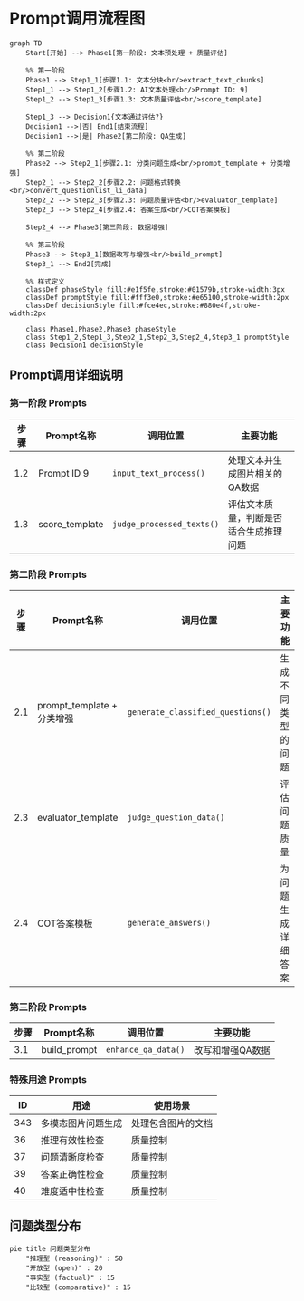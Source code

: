 # Prompt调用流程图

```mermaid
graph TD
    Start[开始] --> Phase1[第一阶段: 文本预处理 + 质量评估]
    
    %% 第一阶段
    Phase1 --> Step1_1[步骤1.1: 文本分块<br/>extract_text_chunks]
    Step1_1 --> Step1_2[步骤1.2: AI文本处理<br/>Prompt ID: 9]
    Step1_2 --> Step1_3[步骤1.3: 文本质量评估<br/>score_template]
    
    Step1_3 --> Decision1{文本通过评估?}
    Decision1 -->|否| End1[结束流程]
    Decision1 -->|是| Phase2[第二阶段: QA生成]
    
    %% 第二阶段
    Phase2 --> Step2_1[步骤2.1: 分类问题生成<br/>prompt_template + 分类增强]
    Step2_1 --> Step2_2[步骤2.2: 问题格式转换<br/>convert_questionlist_li_data]
    Step2_2 --> Step2_3[步骤2.3: 问题质量评估<br/>evaluator_template]
    Step2_3 --> Step2_4[步骤2.4: 答案生成<br/>COT答案模板]
    
    Step2_4 --> Phase3[第三阶段: 数据增强]
    
    %% 第三阶段
    Phase3 --> Step3_1[数据改写与增强<br/>build_prompt]
    Step3_1 --> End2[完成]
    
    %% 样式定义
    classDef phaseStyle fill:#e1f5fe,stroke:#01579b,stroke-width:3px
    classDef promptStyle fill:#fff3e0,stroke:#e65100,stroke-width:2px
    classDef decisionStyle fill:#fce4ec,stroke:#880e4f,stroke-width:2px
    
    class Phase1,Phase2,Phase3 phaseStyle
    class Step1_2,Step1_3,Step2_1,Step2_3,Step2_4,Step3_1 promptStyle
    class Decision1 decisionStyle
```

## Prompt调用详细说明

### 第一阶段 Prompts

| 步骤 | Prompt名称 | 调用位置 | 主要功能 |
|------|-----------|---------|----------|
| 1.2 | Prompt ID 9 | `input_text_process()` | 处理文本并生成图片相关的QA数据 |
| 1.3 | score_template | `judge_processed_texts()` | 评估文本质量，判断是否适合生成推理问题 |

### 第二阶段 Prompts

| 步骤 | Prompt名称 | 调用位置 | 主要功能 |
|------|-----------|---------|----------|
| 2.1 | prompt_template + 分类增强 | `generate_classified_questions()` | 生成不同类型的问题 |
| 2.3 | evaluator_template | `judge_question_data()` | 评估问题质量 |
| 2.4 | COT答案模板 | `generate_answers()` | 为问题生成详细答案 |

### 第三阶段 Prompts

| 步骤 | Prompt名称 | 调用位置 | 主要功能 |
|------|-----------|---------|----------|
| 3.1 | build_prompt | `enhance_qa_data()` | 改写和增强QA数据 |

### 特殊用途 Prompts

| ID | 用途 | 使用场景 |
|----|------|----------|
| 343 | 多模态图片问题生成 | 处理包含图片的文档 |
| 36 | 推理有效性检查 | 质量控制 |
| 37 | 问题清晰度检查 | 质量控制 |
| 39 | 答案正确性检查 | 质量控制 |
| 40 | 难度适中性检查 | 质量控制 |

## 问题类型分布

```mermaid
pie title 问题类型分布
    "推理型 (reasoning)" : 50
    "开放型 (open)" : 20
    "事实型 (factual)" : 15
    "比较型 (comparative)" : 15
```